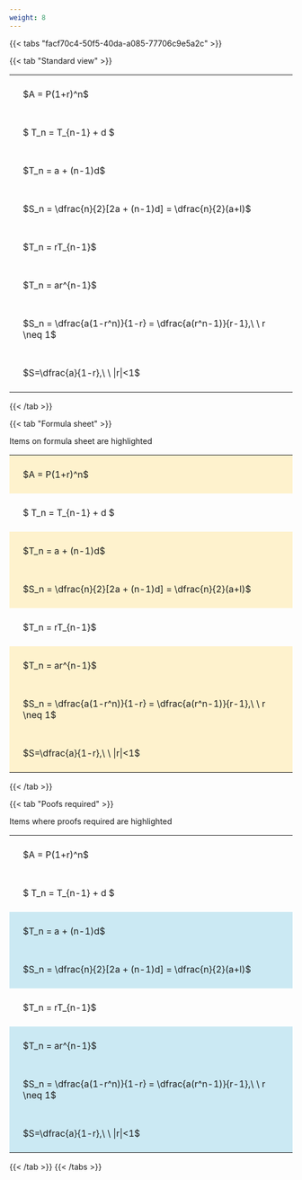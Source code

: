 ```yaml
---
weight: 8
---
```


{{< tabs "facf70c4-50f5-40da-a085-77706c9e5a2c" >}}

{{< tab "Standard view" >}}

<style type="text/css">
#T_f4aac th.col_heading {
  text-align: left;
  font-size: 1em;
}
#T_f4aac td {
  text-align: left;
  font-size: 1em;
  padding: 1.5em;
}
</style>
<table id="T_f4aac">
  <thead>
  </thead>
  <tbody>
    <tr>
      <td id="T_f4aac_row0_col0" class="data row0 col0" >$A = P(1+r)^n$</td>
    </tr>
    <tr>
      <td id="T_f4aac_row1_col0" class="data row1 col0" >$ T_n = T_{n-1} + d $</td>
    </tr>
    <tr>
      <td id="T_f4aac_row2_col0" class="data row2 col0" >$T_n = a + (n-1)d$</td>
    </tr>
    <tr>
      <td id="T_f4aac_row3_col0" class="data row3 col0" >$S_n = \dfrac{n}{2}[2a + (n-1)d] = \dfrac{n}{2}(a+l)$</td>
    </tr>
    <tr>
      <td id="T_f4aac_row4_col0" class="data row4 col0" >$T_n = rT_{n-1}$</td>
    </tr>
    <tr>
      <td id="T_f4aac_row5_col0" class="data row5 col0" >$T_n = ar^{n-1}$</td>
    </tr>
    <tr>
      <td id="T_f4aac_row6_col0" class="data row6 col0" >$S_n = \dfrac{a(1-r^n)}{1-r} = \dfrac{a(r^n-1)}{r-1},\ \  r \neq 1$</td>
    </tr>
    <tr>
      <td id="T_f4aac_row7_col0" class="data row7 col0" >$S=\dfrac{a}{1-r},\ \ |r|<1$</td>
    </tr>
  </tbody>
</table>
{{< /tab >}}

{{< tab "Formula sheet" >}}

Items on formula sheet are highlighted 
<br>
<style type="text/css">
#T_38322 th.col_heading {
  text-align: left;
  font-size: 1em;
}
#T_38322 td {
  text-align: left;
  font-size: 1em;
  padding: 1.5em;
}
#T_38322_row0_col0, #T_38322_row2_col0, #T_38322_row3_col0, #T_38322_row5_col0, #T_38322_row6_col0, #T_38322_row7_col0 {
  background-color: rgba(255,194,10, 0.2);
}
#T_38322_row1_col0, #T_38322_row4_col0 {
  background-color: rgba(0,0,0,0);
}
</style>
<table id="T_38322">
  <thead>
  </thead>
  <tbody>
    <tr>
      <td id="T_38322_row0_col0" class="data row0 col0" >$A = P(1+r)^n$</td>
    </tr>
    <tr>
      <td id="T_38322_row1_col0" class="data row1 col0" >$ T_n = T_{n-1} + d $</td>
    </tr>
    <tr>
      <td id="T_38322_row2_col0" class="data row2 col0" >$T_n = a + (n-1)d$</td>
    </tr>
    <tr>
      <td id="T_38322_row3_col0" class="data row3 col0" >$S_n = \dfrac{n}{2}[2a + (n-1)d] = \dfrac{n}{2}(a+l)$</td>
    </tr>
    <tr>
      <td id="T_38322_row4_col0" class="data row4 col0" >$T_n = rT_{n-1}$</td>
    </tr>
    <tr>
      <td id="T_38322_row5_col0" class="data row5 col0" >$T_n = ar^{n-1}$</td>
    </tr>
    <tr>
      <td id="T_38322_row6_col0" class="data row6 col0" >$S_n = \dfrac{a(1-r^n)}{1-r} = \dfrac{a(r^n-1)}{r-1},\ \  r \neq 1$</td>
    </tr>
    <tr>
      <td id="T_38322_row7_col0" class="data row7 col0" >$S=\dfrac{a}{1-r},\ \ |r|<1$</td>
    </tr>
  </tbody>
</table>
{{< /tab >}}

{{< tab "Poofs required" >}}

Items where proofs required are highlighted 
<br>
<style type="text/css">
#T_fc3ab th.col_heading {
  text-align: left;
  font-size: 1em;
}
#T_fc3ab td {
  text-align: left;
  font-size: 1em;
  padding: 1.5em;
}
#T_fc3ab_row0_col0, #T_fc3ab_row1_col0, #T_fc3ab_row4_col0 {
  background-color: rgba(0,0,0,0);
}
#T_fc3ab_row2_col0, #T_fc3ab_row3_col0, #T_fc3ab_row5_col0, #T_fc3ab_row6_col0, #T_fc3ab_row7_col0 {
  background-color: rgba(0,150,200, 0.2);
}
</style>
<table id="T_fc3ab">
  <thead>
  </thead>
  <tbody>
    <tr>
      <td id="T_fc3ab_row0_col0" class="data row0 col0" >$A = P(1+r)^n$</td>
    </tr>
    <tr>
      <td id="T_fc3ab_row1_col0" class="data row1 col0" >$ T_n = T_{n-1} + d $</td>
    </tr>
    <tr>
      <td id="T_fc3ab_row2_col0" class="data row2 col0" >$T_n = a + (n-1)d$</td>
    </tr>
    <tr>
      <td id="T_fc3ab_row3_col0" class="data row3 col0" >$S_n = \dfrac{n}{2}[2a + (n-1)d] = \dfrac{n}{2}(a+l)$</td>
    </tr>
    <tr>
      <td id="T_fc3ab_row4_col0" class="data row4 col0" >$T_n = rT_{n-1}$</td>
    </tr>
    <tr>
      <td id="T_fc3ab_row5_col0" class="data row5 col0" >$T_n = ar^{n-1}$</td>
    </tr>
    <tr>
      <td id="T_fc3ab_row6_col0" class="data row6 col0" >$S_n = \dfrac{a(1-r^n)}{1-r} = \dfrac{a(r^n-1)}{r-1},\ \  r \neq 1$</td>
    </tr>
    <tr>
      <td id="T_fc3ab_row7_col0" class="data row7 col0" >$S=\dfrac{a}{1-r},\ \ |r|<1$</td>
    </tr>
  </tbody>
</table>
{{< /tab >}}
{{< /tabs >}}